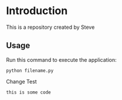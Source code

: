 # Introduction

This is a repository created by Steve

## Usage

Run this command to execute the application:

`python filename.py`

Change Test

```
this is some code
```

